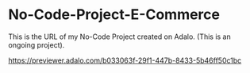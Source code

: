 # No-Code-Project-E-Commerce
This is the URL of my No-Code Project created on Adalo.
(This is an ongoing project).

https://previewer.adalo.com/b033063f-29f1-447b-8433-5b46ff50c1bc
